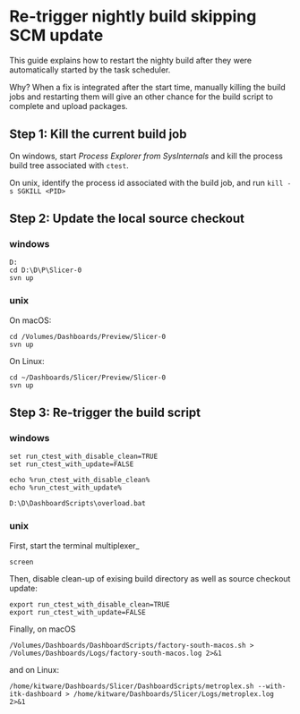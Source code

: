 Re-trigger nightly build skipping SCM update
============================================

This guide explains how to restart the nighty build after they were automatically
started by the task scheduler.

Why? When a fix is integrated after the start time, manually killing the build jobs and restarting
them will give an other chance for the build script to complete and upload packages.

## Step 1: Kill the current build job

On windows, start _Process Explorer from SysInternals_ and kill the process build tree
associated with `ctest`.

On unix, identify the process id associated with the build job, and run `kill -s SGKILL <PID>`

## Step 2: Update the local source checkout

### windows

```
D:
cd D:\D\P\Slicer-0
svn up
```

### unix

On macOS:

```
cd /Volumes/Dashboards/Preview/Slicer-0
svn up
```

On Linux:

```
cd ~/Dashboards/Slicer/Preview/Slicer-0
svn up
```

## Step 3: Re-trigger the build script

### windows

```
set run_ctest_with_disable_clean=TRUE
set run_ctest_with_update=FALSE

echo %run_ctest_with_disable_clean%
echo %run_ctest_with_update%

D:\D\DashboardScripts\overload.bat
```

### unix

First, start the terminal multiplexer_

```
screen
```

Then, disable clean-up of exising build directory as well as source checkout update:

```
export run_ctest_with_disable_clean=TRUE
export run_ctest_with_update=FALSE
```

Finally, on macOS

```
/Volumes/Dashboards/DashboardScripts/factory-south-macos.sh > /Volumes/Dashboards/Logs/factory-south-macos.log 2>&1
```

and on Linux:

```
/home/kitware/Dashboards/Slicer/DashboardScripts/metroplex.sh --with-itk-dashboard > /home/kitware/Dashboards/Slicer/Logs/metroplex.log 2>&1
```
